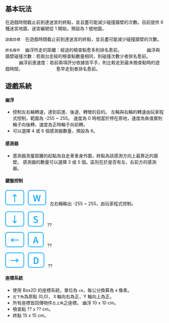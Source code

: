 ## 基本玩法

在遊戲時間截止前到達迷宮的終點，並且盡可能減少碰撞牆壁的次數。目前提供 6 種迷宮地圖，迷宮編號從 1 開始，預設為 1 號地圖。

`遊戲目標`&nbsp;&nbsp;&nbsp; 在遊戲時間截止前到達迷宮的終點，並且盡可能減少碰撞牆壁的次數。

`排名條件`&nbsp;&nbsp;&nbsp; 幽浮所走的距離：經過的檢查點愈多則排名愈前。
&nbsp;&nbsp;&nbsp; &nbsp;&nbsp;&nbsp; &nbsp;&nbsp;&nbsp; &nbsp;&nbsp;&nbsp; &nbsp;&nbsp;&nbsp;幽浮與牆壁碰撞次數：若兩台走經的檢查點數量相同，則碰撞次數少者排名愈前。
&nbsp;&nbsp;&nbsp; &nbsp;&nbsp;&nbsp; &nbsp;&nbsp;&nbsp; &nbsp;&nbsp;&nbsp; &nbsp;&nbsp;&nbsp;幽浮前進速度：若前兩項評分依據皆平手，則比較走到最末檢查點時的遊戲時間，&nbsp;&nbsp;&nbsp; &nbsp;&nbsp;&nbsp; &nbsp;&nbsp;&nbsp; &nbsp;&nbsp;&nbsp; &nbsp;&nbsp;&nbsp;&nbsp;&nbsp;&nbsp; &nbsp;&nbsp;&nbsp; 愈早走到者排名愈前。

## 遊戲系統

#### 幽浮

- 控制左右輪轉速，達到前進、後退、轉彎的目的。 左輪與右輪的轉速由玩家程式控制，範圍為 -255 ~ 255。 速度為 0 時相當於停在原地，速度為負值實則輪子向後轉，速度為正時輪子向前轉。
- 可以選擇 4 或 6 個感測器數量，預設為 6。

#### 感測器

- 感測器測量距離的起點為自走車車身外圍，終點為該感測方向上最靠近的牆壁。 感測器的數量可以選擇 3 或 5 個。區別在於是否有左、右前方的感測器。

#### 鍵盤控制

![top](../icons/top.svg)&nbsp;&nbsp;&nbsp;![w-key](../icons/w.svg)&nbsp;&nbsp;&nbsp;左右輪輸出 -255 ~ 255，由玩家程式控制。

![bottom](../icons/bottom.svg)&nbsp;&nbsp;&nbsp;![s-key](../icons/s.svg)&nbsp;&nbsp;&nbsp;??

![left-key](../icons/left.svg)&nbsp;&nbsp;&nbsp;![A-key](../icons/a.svg)&nbsp;&nbsp;&nbsp;??

![right-key](../icons/right.svg)&nbsp;&nbsp;&nbsp;![D-key](../icons/d.svg)&nbsp;&nbsp;&nbsp;??

#### 座標系統

- 使用 Box2D 的座標系統，單位為 `cm`，每公分換算為 `4` 像素。
- `左下角`為原點 (0,0)，Ｘ軸向右為正，Y 軸向上為正。
- 所有座標皆回傳物件`左上角`之座標。 幽浮 10 x 10 cm。
- 檢查點 ?? x ?? cm。
- 終點 15 x 15 cm。
